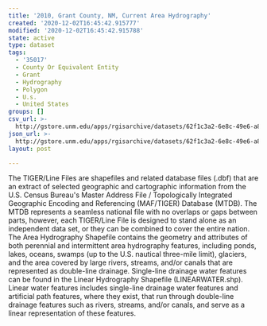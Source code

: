 ```yaml
---
title: '2010, Grant County, NM, Current Area Hydrography'
created: '2020-12-02T16:45:42.915777'
modified: '2020-12-02T16:45:42.915788'
state: active
type: dataset
tags:
  - '35017'
  - County Or Equivalent Entity
  - Grant
  - Hydrography
  - Polygon
  - U.s.
  - United States
groups: []
csv_url: >-
  http://gstore.unm.edu/apps/rgisarchive/datasets/62f1c3a2-6e8c-49e6-a846-bdcc77151714/tl_2010_35017_areawater.derived.csv
json_url: >-
  http://gstore.unm.edu/apps/rgisarchive/datasets/62f1c3a2-6e8c-49e6-a846-bdcc77151714/tl_2010_35017_areawater.derived.json
layout: post

---
```

The TIGER/Line Files are shapefiles and related database files (.dbf) that are an extract of selected geographic and cartographic information from the U.S. Census Bureau's Master Address File / Topologically Integrated Geographic Encoding and Referencing (MAF/TIGER) Database (MTDB).  The MTDB represents a seamless national file with no overlaps or gaps between parts, however, each TIGER/Line File is designed to stand alone as an independent data set, or they can be combined to cover the entire nation.  The Area Hydrography Shapefile contains the geometry and attributes of both perennial and intermittent area hydrography features, including ponds, lakes, oceans, swamps (up to the U.S. nautical three-mile limit), glaciers, and the area covered by large rivers, streams, and/or canals that are represented as double-line drainage.  Single-line drainage water features can be found in the Linear Hydrography Shapefile (LINEARWATER.shp).  Linear water features includes single-line drainage water features and artificial path features, where they exist, that run through double-line drainage features such as rivers, streams, and/or canals, and serve as a linear representation of these features.  


